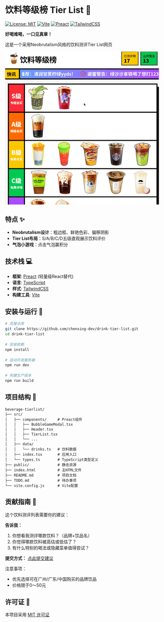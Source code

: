 # 饮料等级榜 Tier List 🥤

[![License: MIT](https://img.shields.io/badge/License-MIT-yellow.svg)](https://opensource.org/licenses/MIT)
[![Vite](https://img.shields.io/badge/Vite-4.0-blue)](https://vitejs.dev/)
[![Preact](https://img.shields.io/badge/Preact-10.0-purple)](https://preactjs.com/)
[![TailwindCSS](https://img.shields.io/badge/TailwindCSS-3.0-blueviolet)](https://tailwindcss.com/)

**好喝难喝，一口见真章！** 

这是一个采用Neobrutalism风格的饮料测评Tier List网页

![网站截图](preview.gif)

## 特点 ✨

- **Neobrutalism设计**：粗边框、鲜艳色彩、偏移阴影
- **Tier List布局**：S/A/B/C/D五级直观展示饮料评价
- **气泡小游戏**：点击气泡赢积分

## 技术栈 💻

- **框架**: [Preact](https://preactjs.com/) (轻量级React替代)
- **语言**: [TypeScript](https://www.typescriptlang.org/)
- **样式**: [TailwindCSS](https://tailwindcss.com/)
- **构建工具**: [Vite](https://vitejs.dev/)

## 安装与运行 🚀

```bash
# 克隆仓库
git clone https://github.com/chenxing-dev/drink-tier-list.git
cd drink-tier-list

# 安装依赖
npm install

# 启动开发服务器
npm run dev

# 构建生产版本
npm run build
```

## 项目结构 📁

```
beverage-tierlist/
├── src/
│   ├── components/     # Preact组件
│   │   ├── BubbleGameModal.tsx
│   │   ├── Header.tsx
│   │   ├── TierList.tsx
│   │   └── ...
│   ├── data/
│   │   └── drinks.ts   # 饮料数据
│   ├── index.tsx       # 应用入口
│   └── types.ts        # TypeScript类型定义
├── public/             # 静态资源
├── index.html          # 主HTML文件
├── README.md           # 项目文档
├── TODO.md             # 待办事项
└── vite.config.js      # Vite配置
```

## 贡献指南 🤝

这个饮料测评列表需要你的建议：

**告诉我：**

1. 你想看我测评哪款饮料？（品牌+饮品名）
2. 你觉得哪款饮料被高估或低估了？
3. 有什么特别的喝法或隐藏菜单值得尝试？

**提交方式：**
[点此提交建议](https://github.com/chenxing-dev/drink-tier-list/issues/new?template=suggestion.md)

注意事项：
- 优先选择可在广州/广东/中国购买的品牌饮品
- 价格限于0～50元

## 许可证 📄

本项目采用 [MIT 许可证](LICENSE)
